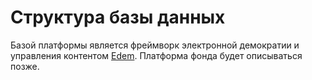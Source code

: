 # Структура базы данных
Базой платформы является фреймворк электронной демократии и управления контентом [Edem](https://github.com/grandcore/Edem). Платформа фонда будет описываться позже. 